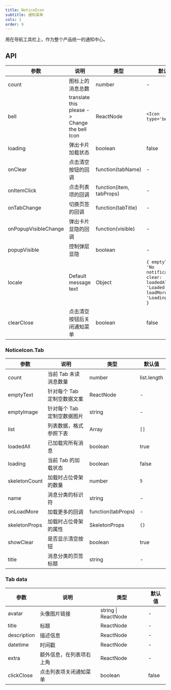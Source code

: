 ```yaml
---
title: NoticeIcon
subtitle: 通知菜单
cols: 1
order: 9
---
```


用在导航工具栏上，作为整个产品统一的通知中心。

## API

参数 | 说明 | 类型 | 默认值
----|------|-----|------
count | 图标上的消息总数 | number | -
bell | translate this please -> Change the bell Icon | ReactNode | `<Icon type='bell' />`
loading | 弹出卡片加载状态 | boolean | false
onClear | 点击清空按钮的回调 | function(tabName) | -
onItemClick | 点击列表项的回调 | function(item, tabProps) | -
onTabChange | 切换页签的回调 | function(tabTitle) | -
onPopupVisibleChange | 弹出卡片显隐的回调 | function(visible) | -
popupVisible | 控制弹层显隐 | boolean | -
locale | Default message text | Object | `{ emptyText: 'No notifications', clear: 'Clear', loadedAll: 'Loaded', loadMore: 'Loading more' }`
clearClose | 点击清空按钮后关闭通知菜单 | boolean | false

### NoticeIcon.Tab

参数 | 说明 | 类型 | 默认值
----|------|-----|------
count | 当前 Tab 未读消息数量 | number | list.length
emptyText | 针对每个 Tab 定制空数据文案 | ReactNode | -
emptyImage | 针对每个 Tab 定制空数据图片 | string | -
list | 列表数据，格式参照下表 | Array | `[]`
loadedAll | 已加载完所有消息 | boolean | true
loading | 当前 Tab 的加载状态 | boolean | false
skeletonCount | 加载时占位骨架的数量 | number | `5`
name | 消息分类的标识符 | string | -
onLoadMore | 加载更多的回调 | function(tabProps) | -
skeletonProps | 加载时占位骨架的属性 | SkeletonProps | `{}`
showClear | 是否显示清空按钮 | boolean | true
title | 消息分类的页签标题 | string | -


### Tab data

参数 | 说明 | 类型 | 默认值
----|------|-----|------
avatar | 头像图片链接 | string \| ReactNode | -
title | 标题 | ReactNode | -
description | 描述信息 | ReactNode | -
datetime | 时间戳 | ReactNode | -
extra | 额外信息，在列表项右上角 | ReactNode | -
clickClose | 点击列表项关闭通知菜单 | boolean | false

